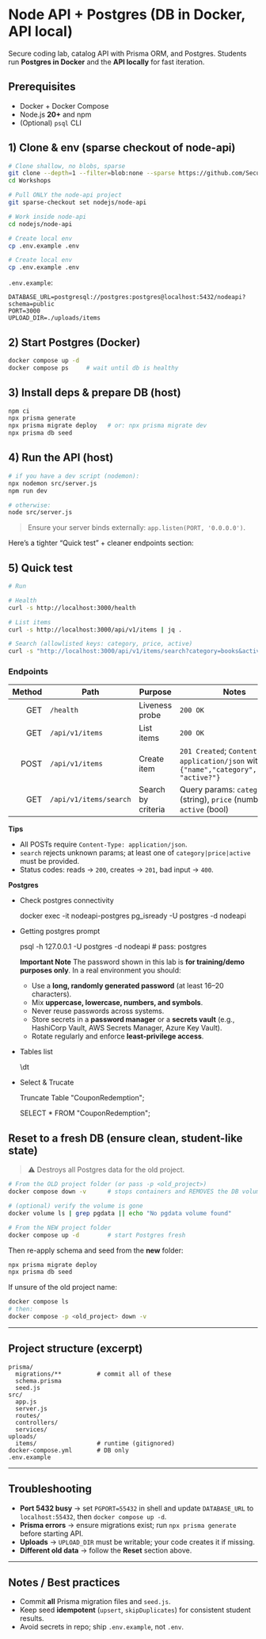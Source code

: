 # Node API + Postgres (DB in Docker, API local)

Secure coding lab, catalog API with Prisma ORM, and Postgres. Students run **Postgres in Docker** and the **API locally** for fast iteration.

## Prerequisites

* Docker + Docker Compose
* Node.js **20+** and npm
* (Optional) `psql` CLI


## 1) Clone & env (sparse checkout of node-api)

```bash
# Clone shallow, no blobs, sparse
git clone --depth=1 --filter=blob:none --sparse https://github.com/SecureFromScratch/Workshops.git
cd Workshops

# Pull ONLY the node-api project
git sparse-checkout set nodejs/node-api

# Work inside node-api
cd nodejs/node-api

# Create local env
cp .env.example .env

# Create local env
cp .env.example .env
```

`.env.example`:

```env
DATABASE_URL=postgresql://postgres:postgres@localhost:5432/nodeapi?schema=public
PORT=3000
UPLOAD_DIR=./uploads/items
```




## 2) Start Postgres (Docker)

```bash
docker compose up -d
docker compose ps     # wait until db is healthy
```

## 3) Install deps & prepare DB (host)

```bash
npm ci
npx prisma generate
npx prisma migrate deploy   # or: npx prisma migrate dev
npx prisma db seed
```

## 4) Run the API (host)

```bash
# if you have a dev script (nodemon):
npx nodemon src/server.js
npm run dev

# otherwise:
node src/server.js
```

> Ensure your server binds externally: `app.listen(PORT, '0.0.0.0')`.

Here’s a tighter “Quick test” + cleaner endpoints section:

## 5) Quick test

```bash
# Run 

# Health
curl -s http://localhost:3000/health

# List items
curl -s http://localhost:3000/api/v1/items | jq .

# Search (allowlisted keys: category, price, active)
curl -s "http://localhost:3000/api/v1/items/search?category=books&active=true" | jq .
```

### Endpoints

| Method | Path                   | Purpose            | Notes                                                                                         |
| -----: | ---------------------- | ------------------ | --------------------------------------------------------------------------------------------- |
|    GET | `/health`              | Liveness probe     | `200 OK`                                                                                      |
|    GET | `/api/v1/items`        | List items         | `200 OK`                                                                                      |
|   POST | `/api/v1/items`        | Create item        | `201 Created`; `Content-Type: application/json` with `{"name","category","price", "active?"}` |
|    GET | `/api/v1/items/search` | Search by criteria | Query params: `category` (string), `price` (number), `active` (bool)                          |

**Tips**

* All POSTs require `Content-Type: application/json`.
* `search` rejects unknown params; at least one of `category|price|active` must be provided.
* Status codes: reads → `200`, creates → `201`, bad input → `400`.

**Postgres**

* Check postgres connectivity
  
  docker exec -it nodeapi-postgres pg_isready -U postgres -d nodeapi

* Getting postgres prompt 

  psql -h 127.0.0.1 -U postgres -d nodeapi   # pass: postgres

  **Important Note**
  The password shown in this lab is **for training/demo purposes only**.
  In a real environment you should:

  * Use a **long, randomly generated password** (at least 16–20 characters).
  * Mix **uppercase, lowercase, numbers, and symbols**.
  * Never reuse passwords across systems.
  * Store secrets in a **password manager** or a **secrets vault** (e.g., HashiCorp Vault, AWS Secrets Manager, Azure Key Vault).
  * Rotate regularly and enforce **least-privilege access**.

* Tables list
  
  \dt

* Select & Trucate

  Truncate Table "CouponRedemption";

  SELECT * FROM "CouponRedemption";


## Reset to a fresh DB (ensure clean, student-like state)

> ⚠️ Destroys all Postgres data for the old project.

```bash
# From the OLD project folder (or pass -p <old_project>)
docker compose down -v      # stops containers and REMOVES the DB volume

# (optional) verify the volume is gone
docker volume ls | grep pgdata || echo "No pgdata volume found"

# From the NEW project folder
docker compose up -d        # start Postgres fresh
```

Then re-apply schema and seed from the **new** folder:

```bash
npx prisma migrate deploy
npx prisma db seed
```

If unsure of the old project name:

```bash
docker compose ls
# then:
docker compose -p <old_project> down -v
```

---

## Project structure (excerpt)

```
prisma/
  migrations/**          # commit all of these
  schema.prisma
  seed.js
src/
  app.js
  server.js
  routes/
  controllers/
  services/
uploads/
  items/                 # runtime (gitignored)
docker-compose.yml       # DB only
.env.example
```

---

## Troubleshooting

* **Port 5432 busy** → set `PGPORT=55432` in shell and update `DATABASE_URL` to `localhost:55432`, then `docker compose up -d`.
* **Prisma errors** → ensure migrations exist; run `npx prisma generate` before starting API.
* **Uploads** → `UPLOAD_DIR` must be writable; your code creates it if missing.
* **Different old data** → follow the **Reset** section above.

---

## Notes / Best practices

* Commit **all** Prisma migration files and `seed.js`.
* Keep seed **idempotent** (`upsert`, `skipDuplicates`) for consistent student results.
* Avoid secrets in repo; ship `.env.example`, not `.env`.
